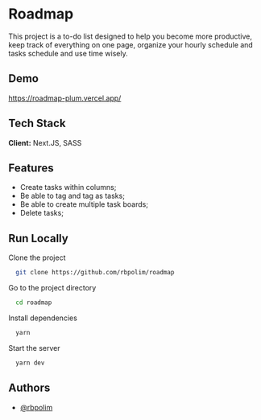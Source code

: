 
# Roadmap

This project is a to-do list designed to help you become more productive, keep track of everything on one page, organize your hourly schedule and tasks schedule and use time wisely. 


## Demo

https://roadmap-plum.vercel.app/

  
## Tech Stack

**Client:** Next.JS, SASS

  
## Features

- Create tasks within columns;
- Be able to tag and tag as tasks; 
- Be able to create multiple task boards; 
- Delete tasks;

  
## Run Locally

Clone the project

```bash
  git clone https://github.com/rbpolim/roadmap
```

Go to the project directory

```bash
  cd roadmap
```

Install dependencies

```bash
  yarn
```

Start the server

```bash
  yarn dev  
```

  
## Authors

- [@rbpolim](https://www.github.com/rbpolim)

  